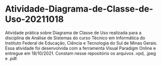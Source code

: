 # Atividade-Diagrama-de-Classe-de-Uso-20211018
Atividade prática sobre Diagrama de Classe de Uso realizada para a disciplina de Análise de Sistemas do curso Técnico em Informática do Instituto Federal de Educação, Ciência e Tecnologia do Sul de Minas Gerais.
Essa atividade foi desenvolvida com a ferramenta Visual Paradigm Online e entregue em 18/10/2021.
Constam nesse repositório os arquivos .vpd, .jpeg e .pdf.

